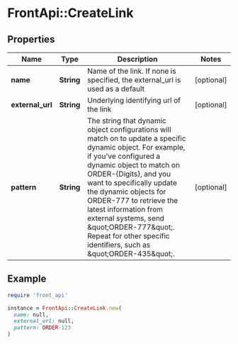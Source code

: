 # FrontApi::CreateLink

## Properties

| Name | Type | Description | Notes |
| ---- | ---- | ----------- | ----- |
| **name** | **String** | Name of the link. If none is specified, the external_url is used as a default | [optional] |
| **external_url** | **String** | Underlying identifying url of the link | [optional] |
| **pattern** | **String** | The string that dynamic object configurations will match on to update a specific dynamic object. For example, if you&#39;ve configured a dynamic object to match on ORDER-{Digits}, and you want to specifically update the dynamic objects for ORDER-777 to retrieve the latest information from external systems, send \&quot;ORDER-777\&quot;. Repeat for other specific identifiers, such as \&quot;ORDER-435\&quot;. | [optional] |

## Example

```ruby
require 'front_api'

instance = FrontApi::CreateLink.new(
  name: null,
  external_url: null,
  pattern: ORDER-123
)
```

